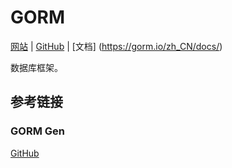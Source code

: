 # GORM

[网站](https://gorm.io/) | [GitHub](https://github.com/go-gorm/gorm) | [文档] (https://gorm.io/zh_CN/docs/)

数据库框架。

## 参考链接

### GORM Gen

[GitHub](https://github.com/go-gorm/gen)

